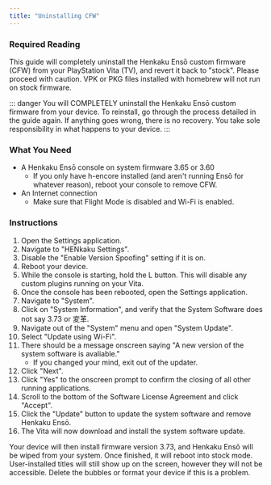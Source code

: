 ```yaml
---
title: "Uninstalling CFW"
---
```


### Required Reading

This guide will completely uninstall the Henkaku Ensō custom firmware (CFW) from your PlayStation Vita (TV), and revert it back to "stock". Please proceed with caution. VPK or PKG files installed with homebrew will not run on stock firmware.

::: danger
You will COMPLETELY uninstall the Henkaku Ensō custom firmware from your device. To reinstall, go through the process detailed in the guide again. If anything goes wrong, there is no recovery. You take sole responsibility in what happens to your device.
:::

### What You Need

* A Henkaku Ensō console on system firmware 3.65 or 3.60
  + If you only have h-encore installed (and aren't running Ensō for whatever reason), reboot your console to remove CFW.
* An Internet connection
  + Make sure that Flight Mode is disabled and Wi-Fi is enabled.

### Instructions

1. Open the Settings application.
1. Navigate to "HENkaku Settings".
1. Disable the "Enable Version Spoofing" setting if it is on.
1. Reboot your device.
1. While the console is starting, hold the L button. This will disable any custom plugins running on your Vita.
1. Once the console has been rebooted, open the Settings application.
1. Navigate to "System".
1. Click on "System Information", and verify that the System Software does not say 3.73 or 変革.
1. Navigate out of the "System" menu and open "System Update". 
1. Select "Update using Wi-Fi".
1. There should be a message onscreen saying "A new version of the system software is avaliable."
    + If you changed your mind, exit out of the updater.
1. Click "Next".
1. Click "Yes" to the onscreen prompt to confirm the closing of all other running applications.
1. Scroll to the bottom of the Software License Agreement and click "Accept".
1. Click the "Update" button to update the system software and remove Henkaku Ensō.
1. The Vita will now download and install the system software update.

Your device will then install firmware version 3.73, and Henkaku Ensō will be wiped from your system. Once finished, it will reboot into stock mode. User-installed titles will still show up on the screen, however they will not be accessible. Delete the bubbles or format your device if this is a problem.
